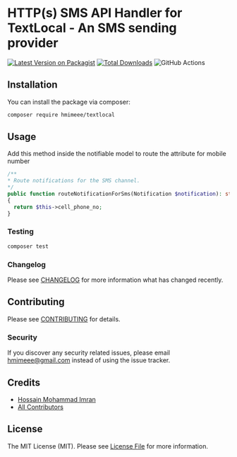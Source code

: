 # HTTP(s) SMS API Handler for TextLocal - An SMS sending provider

[![Latest Version on Packagist](https://img.shields.io/packagist/v/hmimeee/textlocal.svg?style=flat-square)](https://packagist.org/packages/hmimeee/textlocal)
[![Total Downloads](https://img.shields.io/packagist/dt/hmimeee/textlocal.svg?style=flat-square)](https://packagist.org/packages/hmimeee/textlocal)
![GitHub Actions](https://github.com/hmimeee/textlocal/actions/workflows/main.yml/badge.svg)

## Installation

You can install the package via composer:

```bash
composer require hmimeee/textlocal
```

## Usage

Add this method inside the notifiable model to route the attribute for mobile number
```php
/**
* Route notifications for the SMS channel.
*/
public function routeNotificationForSms(Notification $notification): string
{
  return $this->cell_phone_no;
}
```

### Testing

```bash
composer test
```

### Changelog

Please see [CHANGELOG](CHANGELOG.md) for more information what has changed recently.

## Contributing

Please see [CONTRIBUTING](CONTRIBUTING.md) for details.

### Security

If you discover any security related issues, please email hmimeee@gmail.com instead of using the issue tracker.

## Credits

-   [Hossain Mohammad Imran](https://github.com/hmimeee)
-   [All Contributors](../../contributors)

## License

The MIT License (MIT). Please see [License File](LICENSE.md) for more information.
